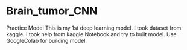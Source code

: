 # Brain_tumor_CNN
Practice Model
This is my 1st deep learning model. I took dataset from kaggle. I took help from kaggle Notebook and try to built model. 
Use GoogleColab for building model. 
